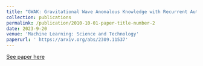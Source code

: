 ```yaml
---
title: "GWAK: Gravitational Wave Anomalous Knowledge with Recurrent Autoencoders"
collection: publications
permalink: /publication/2010-10-01-paper-title-number-2
date: 2023-9-20
venue: 'Machine Learning: Science and Technology'
paperurl: ' https://arxiv.org/abs/2309.11537'
---
```

[See paper here]( https://arxiv.org/abs/2309.11537)

